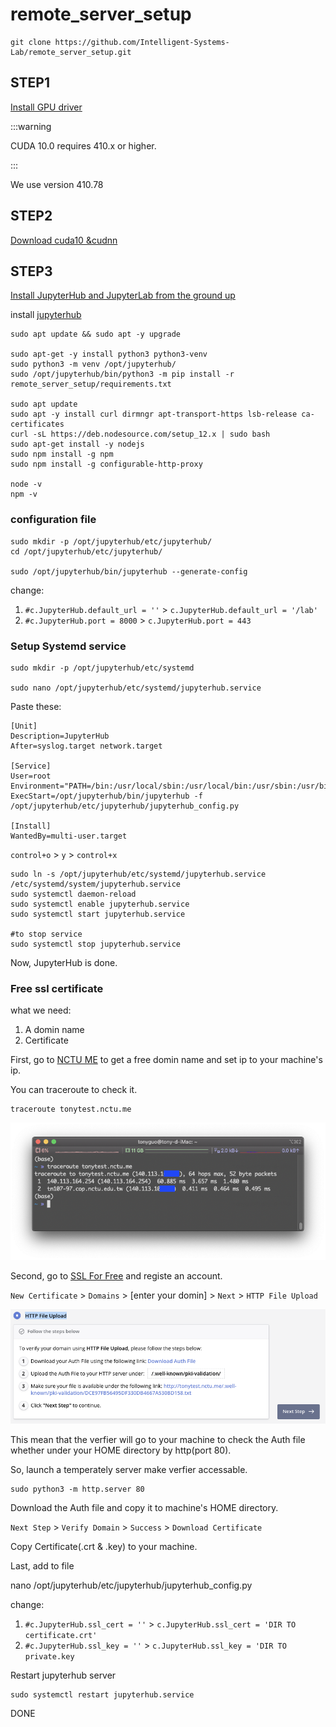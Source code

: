 # remote_server_setup

```shell=
git clone https://github.com/Intelligent-Systems-Lab/remote_server_setup.git
```

## STEP1

[Install GPU driver](https://medium.com/codeda/ubuntu-nvidia-driver-%E5%AE%89%E8%A3%9D-38a47157663b) 

:::warning 

CUDA 10.0 requires 410.x or higher. 

:::

We use version 410.78

## STEP2

[Download cuda10 &cudnn](https://drive.google.com/drive/folders/1jdUGxx3DKJoxyMkYHzLAiBVpPalycrfa?usp=sharing)

## STEP3

[Install JupyterHub and JupyterLab from the ground up](https://jupyterhub.readthedocs.io/en/stable/installation-guide-hard.html)

install [jupyterhub](https://jupyter.org/hub)

```shell=
sudo apt update && sudo apt -y upgrade

sudo apt-get -y install python3 python3-venv
sudo python3 -m venv /opt/jupyterhub/
sudo /opt/jupyterhub/bin/python3 -m pip install -r remote_server_setup/requirements.txt

sudo apt update
sudo apt -y install curl dirmngr apt-transport-https lsb-release ca-certificates
curl -sL https://deb.nodesource.com/setup_12.x | sudo bash
sudo apt-get install -y nodejs
sudo npm install -g npm
sudo npm install -g configurable-http-proxy

node -v
npm -v
```
### configuration file
```shell=
sudo mkdir -p /opt/jupyterhub/etc/jupyterhub/
cd /opt/jupyterhub/etc/jupyterhub/

sudo /opt/jupyterhub/bin/jupyterhub --generate-config
```

change:
1. `#c.JupyterHub.default_url = ''` > `c.JupyterHub.default_url = '/lab'`
2. `#c.JupyterHub.port = 8000` > `c.JupyterHub.port = 443`

### Setup Systemd service

```shell=
sudo mkdir -p /opt/jupyterhub/etc/systemd

sudo nano /opt/jupyterhub/etc/systemd/jupyterhub.service
```
Paste these:
```shell=
[Unit]
Description=JupyterHub
After=syslog.target network.target

[Service]
User=root
Environment="PATH=/bin:/usr/local/sbin:/usr/local/bin:/usr/sbin:/usr/bin:/opt/jupyterhub/bin"
ExecStart=/opt/jupyterhub/bin/jupyterhub -f /opt/jupyterhub/etc/jupyterhub/jupyterhub_config.py

[Install]
WantedBy=multi-user.target
```
`control+o` > `y` > `control+x`

```shell=
sudo ln -s /opt/jupyterhub/etc/systemd/jupyterhub.service /etc/systemd/system/jupyterhub.service
sudo systemctl daemon-reload
sudo systemctl enable jupyterhub.service
sudo systemctl start jupyterhub.service

#to stop service
sudo systemctl stop jupyterhub.service
```

Now, JupyterHub is done.

### Free ssl certificate
what we need:
1. A domin name
2. Certificate

First, go to [NCTU ME](https://nctu.me/) to get a free domin name and set ip to your machine's ip.

You can traceroute to check it.
```shell=
traceroute tonytest.nctu.me
```
![image](image/image1.png)


Second, go to [SSL For Free](https://www.sslforfree.com/) and registe an account.

`New Certificate` > `Domains` > [enter your domin] > `Next` > `HTTP File Upload`

![image](image/image2.png)

This mean that the verfier will go to your machine to check the Auth file whether under your HOME directory by http(port 80).

So, launch a temperately server make verfier accessable.

```shell=
sudo python3 -m http.server 80
```

Download the Auth file and copy it to machine's HOME directory.
 
`Next Step` > `Verify Domain` > `Success` > `Download Certificate` 

Copy Certificate(.crt & .key) to your machine.

Last, add to file

nano /opt/jupyterhub/etc/jupyterhub/jupyterhub_config.py

change:
1. `#c.JupyterHub.ssl_cert = ''` > `c.JupyterHub.ssl_cert = 'DIR TO certificate.crt'`
2. `#c.JupyterHub.ssl_key = ''` > `c.JupyterHub.ssl_key = 'DIR TO private.key`

Restart jupyterhub server

```shell=
sudo systemctl restart jupyterhub.service
```

DONE